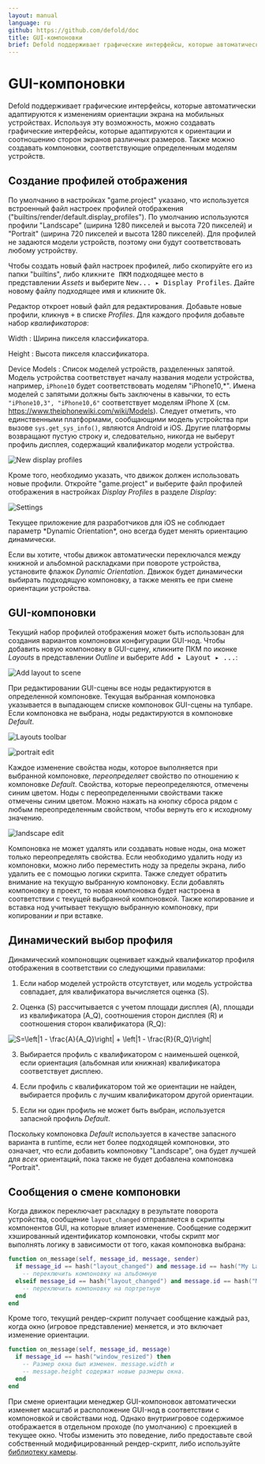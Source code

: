 ```yaml
---
layout: manual
language: ru
github: https://github.com/defold/doc
title: GUI-компоновки
brief: Defold поддерживает графические интерфейсы, которые автоматически адаптируются к изменениям ориентации экрана на мобильных устройствах. В этом документе объясняется, как работает эта возможность.
---
```


# GUI-компоновки

Defold поддерживает графические интерфейсы, которые автоматически адаптируются к изменениям ориентации экрана на мобильных устройствах. Используя эту возможность, можно создавать графические интерфейсы, которые адаптируются к ориентации и соотношению сторон экранов различных размеров. Также можно создавать компоновки, соответствующие определенным моделям устройств.

## Создание профилей отображения

По умолчанию в настройках "game.project" указано, что используется встроенный файл настроек профилей отображения ("builtins/render/default.display_profiles"). По умолчанию используются профили "Landscape" (ширина 1280 пикселей и высота 720 пикселей) и "Portrait" (ширина 720 пикселей и высота 1280 пикселей). Для профилей не задаются модели устройств, поэтому они будут соответствовать любому устройству.

Чтобы создать новый файл настроек профилей, либо скопируйте его из папки "builtins", либо <kbd>кликните ПКМ</kbd> подходящее место в представлении *Assets* и выберите <kbd>New... ▸ Display Profiles</kbd>. Дайте новому файлу подходящее имя и кликните <kbd>Ok</kbd>.

Редактор откроет новый файл для редактирования. Добавьте новые профили, кликнув <kbd>+</kbd> в списке *Profiles*. Для каждого профиля добавьте набор *квалификаторов*:

Width
: Ширина пикселя классификатора.

Height
: Высота пикселя классификатора.

Device Models
: Список моделей устройств, разделенных запятой. Модель устройства соответствует началу названия модели устройства, например, `iPhone10` будет соответствовать моделям "iPhone10,\*". Имена моделей с запятыми должны быть заключены в кавычки, то есть `"iPhone10,3", "iPhone10,6"` соответствует моделям iPhone X (см. https://www.theiphonewiki.com/wiki/Models). Следует отметить, что единственными платформами, сообщающими модель устройства при вызове `sys.get_sys_info()`, являются Android и iOS. Другие платформы возвращают пустую строку и, следовательно, никогда не выберут профиль дисплея, содержащий квалификатор модели устройства.

![New display profiles](/manuals/images/gui-layouts/new_profiles.png)

Кроме того, необходимо указать, что движок должен использовать новые профили. Откройте "game.project" и выберите файл профилей отображения в настройках *Display Profiles* в разделе *Display*:

![Settings](/manuals/images/gui-layouts/settings.png)

<div class='sidenote' markdown='1'>
Текущее приложение для разработчиков для iOS не соблюдает параметр *Dynamic Orientation*, оно всегда будет менять ориентацию динамически.
</div>

Если вы хотите, чтобы движок автоматически переключался между книжной и альбомной раскладками при повороте устройства, установите флажок *Dynamic Orientation*. Движок будет динамически выбирать подходящую компоновку, а также менять ее при смене ориентации устройства.

## GUI-компоновки

Текущий набор профилей отображения может быть использован для создания вариантов компоновки конфигурации GUI-нод. Чтобы добавить новую компоновку в GUI-сцену, кликните ПКМ по иконке *Layouts* в представлении *Outline* и выберите <kbd>Add ▸ Layout ▸ ...</kbd>:

![Add layout to scene](/manuals/images/gui-layouts/add_layout.png)

При редактировании GUI-сцены все ноды редактируются в определенной компоновке. Текущая выбранная компоновка указывается в выпадающем списке компоновок GUI-сцены на тулбаре. Если компоновка не выбрана, ноды редактируются в компоновке *Default*.

![Layouts toolbar](/manuals/images/gui-layouts/toolbar.png)

![portrait edit](/manuals/images/gui-layouts/portrait.png)

Каждое изменение свойства ноды, которое выполняется при выбранной компоновке, _переопределяет_ свойство по отношению к компоновке *Default*. Свойства, которые переопределяются, отмечены синим цветом. Ноды с переопределенными свойствами также отмечены синим цветом. Можно нажать на кнопку сброса рядом с любым переопределенным свойством, чтобы вернуть его к исходному значению.

![landscape edit](/manuals/images/gui-layouts/landscape.png)

Компоновка не может удалять или создавать новые ноды, она может только переопределять свойства. Если необходимо удалить ноду из компоновки, можно либо переместить ноду за пределы экрана, либо удалить ее с помощью логики скрипта. Также следует обратить внимание на текущую выбранную компоновку. Если добавлять компоновку в проект, то новая компоновка будет настроена в соответствии с текущей выбранной компоновкой. Также копирование и вставка нод учитывает текущую выбранную компоновку, при копировании *и* при вставке.

## Динамический выбор профиля

Динамический компоновщик оценивает каждый квалификатор профиля отображения в соответствии со следующими правилами:

1. Если набор моделей устройств отсутствует, или модель устройства совпадает, для квалификатора вычисляется оценка (S).

2. Оценка (S) рассчитывается с учетом площади дисплея (A), площади из квалификатора (A_Q), соотношения сторон дисплея (R) и соотношения сторон квалификатора (R_Q):

<img src="https://latex.codecogs.com/svg.latex?\inline&space;S=\left|1&space;-&space;\frac{A}{A_Q}\right|&space;&plus;&space;\left|1&space;-&space;\frac{R}{R_Q}\right|" title="S=\left|1 - \frac{A}{A_Q}\right| + \left|1 - \frac{R}{R_Q}\right|" />

3. Выбирается профиль с квалификатором с наименьшей оценкой, если ориентация (альбомная или книжная) квалификатора соответствует дисплею.

4. Если профиль с квалификатором той же ориентации не найден, выбирается профиль с лучшим квалификатором другой ориентации.

5. Если ни один профиль не может быть выбран, используется запасной профиль *Default*.

Поскольку компоновка *Default* используется в качестве запасного варианта в runtime, если нет более подходящей компоновки, это означает, что если добавить компоновку "Landscape", она будет лучшей для *всех* ориентаций, пока также не будет добавлена компоновка "Portrait".

## Сообщения о смене компоновки

Когда движок переключает раскладку в результате поворота устройства, сообщение `layout_changed` отправляется в скрипты компонентов GUI, на которые влияет изменение. Сообщение содержит хэшированный идентификатор компоновки, чтобы скрипт мог выполнять логику в зависимости от того, какая компоновка выбрана:

```lua
function on_message(self, message_id, message, sender)
  if message_id == hash("layout_changed") and message.id == hash("My Landscape") then
    -- переключить компоновку на альбомную
  elseif message_id == hash("layout_changed") and message.id == hash("My Portrait") then
    -- переключить компоновку на портретную
  end
end
```

Кроме того, текущий рендер-скрипт получает сообщение каждый раз, когда окно (игровое представление) меняется, и это включает изменение ориентации.

```lua
function on_message(self, message_id, message)
  if message_id == hash("window_resized") then
    -- Размер окна был изменен. message.width и
    -- message.height содержат новые размеры окна.
  end
end
```

При смене ориентации менеджер GUI-компоновок автоматически изменяет масштаб и расположение GUI-нод в соответствии с компоновкой и свойствами нод. Однако внутриигровое содержимое отображается в отдельном проходе (по умолчанию) с проекцией в текущее окно. Чтобы изменить это поведение, либо предоставьте свой собственный модифицированный рендер-скрипт, либо используйте [библиотеку камеры](/assets/).
